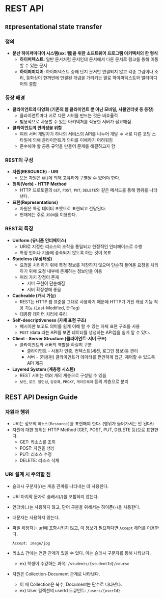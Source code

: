 # REST API

## **`RE`presentational `S`tate `T`ransfer**

### **정의**

* **분산 하이퍼미디어 시스템(ex: 웹)을 위한 소프트웨어 프로그램 아키텍처의 한 형식**
  * **하이퍼텍스트**: 일반 문서처럼 문서인데 문서에서 다른 문서로 링크를 통해 이동할 수 있는 문서
  * **하이퍼미디어**: 하이퍼텍스트 중에 단지 문서만 연결되지 않고 각종 그림이나 소리, 동화상이 한꺼번에 연결된 개념을 가리키는 말로 하이퍼텍스트와 멀티미디어의 결합

### **등장 배경**

* **클라이언트의 다양화 (기존의 웹 클라이언트 뿐 아닌 모바일, 사물인터넷 등 등장)**
  * 클라이언트마다 서로 다른 서버를 만드는 것은 비효율적
  * 범용적으로 사용할 수 있는 아키텍처를 적용한 서버가 필요해짐
* **클라이언트의 편의성을 위함**
  * 여러 서버 개발자가 하나의 서비스의 API를 나누어 개발 ⇒ 서로 다른 코딩 스타일에 의해 클라이언트가 의미를 이해하기 어려워짐
  * 준수해야 할 공통 규약을 만들어 문제를 해결하고자 함

### **REST의 구성**

* **자원(RESOURCE) - URI**
  * 모든 자원은 `URI`에 의해 고유하게 구별될 수 있어야 한다.
* **행위(Verb) - HTTP Method**
  * HTTP 프로토콜의 `GET`, `POST`, `PUT`, `DELETE`와 같은 메서드를 통해 행위를 나타낸다.
* **표현(Representations)**
  * 자원은 특정 데이터 포맷으로 표현되고 전달된다.
  * 현재에는 주로 `JSON`을 이용한다.

### **REST의 특징**

* **Uniform (유니폼 인터페이스)**
  * URI로 지정한 리소스의 조작을 통일되고 한정적인 인터페이스로 수행
  * 특정 언어나 기술에 종속되지 않도록 하는 것이 목표
* **Stateless (무상태성)**
  * 요청을 처리하기 위해 특정 정보를 저장하지 않으며 단순히 들어온 요청을 처리하기 위해 요청 내부에 존재하는 정보만을 이용
  * 여러 가지 장점이 존재
    * 서버 구현이 단순해짐
    * 서버 확장성에 좋음
* **Cacheable (캐시 가능)**
  * REST는 HTTP 웹 표준을 그대로 사용하기 때문에 HTTP가 가진 캐싱 기능 적용 가능 (Last-Modified, E-Tag)
  * 대용량 데이터 처리에 유리
* **Self-descriptiveness (자체 표현 구조)**
  * 메시지만 보고도 의미를 쉽게 이해 할 수 있는 자체 표현 구조를 사용
  * `POST` /data 라는 API를 보면 데이터를 생성하는 API임을 쉽게 알 수 있다.
* **Client - Server Structure (클라이언트-서버 구조)**
  * 클라이언트와 서버의 역할을 확실히 구분
    * 클라이언트 - 사용자 인증, 컨텍스트(세션, 로그인 정보)등 관리
    * 서버 - (허용된) 클라이언트가 데이터를 편안하게 접근, 제어할 수 있도록 API 제공
* **Layered System (계층형 시스템)**
  * REST 서버는 여러 개의 계층으로 구성될 수 있음
  * `보안`, `로드 밸런싱`, `암호화`, `PROXY`, `게이트웨이` 등의 계층으로 분리

## **REST API Design Guide**

### **자원과 행위**

* URI는 정보의 `리소스(Resource)`를 표현해야 한다. (행위가 들어가서는 안 된다!)
* 자원에 대한 행위는 HTTP Method (GET, POST, PUT, DELETE 등)으로 표현한다.
  * GET: 리소스를 조회
  * POST: 자원을 생성
  * PUT: 리소스 수정
  * DELETE: 리소스 삭제

### **URI 설계 시 주의할 점**

* 슬래시 구분자(/)는 계층 관계를 나타내는 데 사용한다.
* URI 마지막 문자로 슬래시(/)를 포함하지 않는다.
* 언더바(\_)는 사용하지 않고, 단어 구분을 위해서는 하이픈(-)을 사용한다.
* 대문자는 사용하지 않는다.
*   파일 확장자는 url에 포함시키지 않고, 이 정보가 필요하다면 `Accept` 헤더를 이용한다.

    ```
    Accept: image/jpg
    ```
* 리소스 간에는 연관 관계가 있을 수 있다. 이는 슬래시 구분자를 통해 나타낸다.
  * ex) 학생이 수강하는 과목: `/students/{studentId}/course`
* 자원은 Collection-Document 관계로 나타낸다.
  * 이 때 Collection은 복수, Document는 단수로 나타낸다.
  * ex) User 컬렉션의 userId 도큐먼트: `/users/{userId}`

